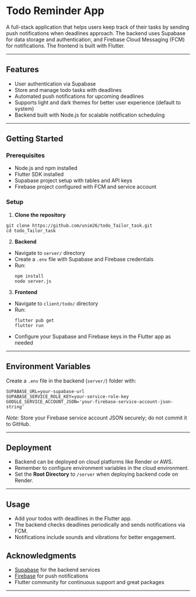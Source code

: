 # Todo Reminder App

A full-stack application that helps users keep track of their tasks by sending push notifications when deadlines approach. The backend uses Supabase for data storage and authentication, and Firebase Cloud Messaging (FCM) for notifications. The frontend is built with Flutter.

---

## Features

- User authentication via Supabase
- Store and manage todo tasks with deadlines
- Automated push notifications for upcoming deadlines
- Supports light and dark themes for better user experience (default to system)
- Backend built with Node.js for scalable notification scheduling

---

## Getting Started

### Prerequisites

- Node.js and npm installed
- Flutter SDK installed
- Supabase project setup with tables and API keys
- Firebase project configured with FCM and service account

### Setup

1. **Clone the repository**

```
git clone https://github.com/unim26/todo_Tailor_task.git
cd todo_Tailor_task
```


2. **Backend**  
- Navigate to `server/` directory  
- Create a `.env` file with Supabase and Firebase credentials  
- Run:  
  ```
  npm install
  node server.js
  ```

3. **Frontend**  
- Navigate to `client/todo/` directory  
- Run:  
  ```
  flutter pub get
  flutter run
  ```
- Configure your Supabase and Firebase keys in the Flutter app as needed

---

## Environment Variables

Create a `.env` file in the backend (`server/`) folder with:

```
SUPABASE_URL=your-supabase-url
SUPABASE_SERVICE_ROLE_KEY=your-service-role-key
GOOGLE_SERVICE_ACCOUNT_JSON='your-firebase-service-account-json-string'
```


*Note:* Store your Firebase service account JSON securely; do not commit it to GitHub.

---

## Deployment

- Backend can be deployed on cloud platforms like Render or AWS.  
- Remember to configure environment variables in the cloud environment.  
- Set the **Root Directory** to `/server` when deploying backend code on Render.

---

## Usage

- Add your todos with deadlines in the Flutter app.  
- The backend checks deadlines periodically and sends notifications via FCM.  
- Notifications include sounds and vibrations for better engagement.  




## Acknowledgments

- [Supabase](https://supabase.com) for the backend services  
- [Firebase](https://firebase.google.com) for push notifications  
- Flutter community for continuous support and great packages

---

